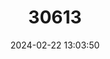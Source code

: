 ---
title: "30613"
category: "Macrolobium pittieri"
draft: false
date: 2024-02-22 13:03:50
languages:
  Spanish; Castilian: ["Guasca"]
---